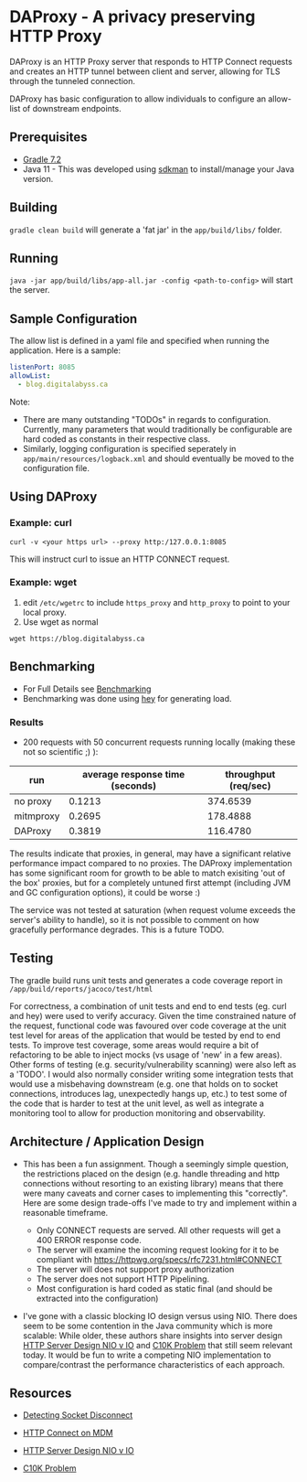 # DAProxy - A privacy preserving HTTP Proxy

DAProxy is an HTTP Proxy server that responds to HTTP Connect requests and creates an HTTP tunnel between client and server, allowing for TLS through the tunneled connection.

DAProxy has basic configuration to allow individuals to configure an allow-list of downstream endpoints.

## Prerequisites 

* [Gradle 7.2](https://gradle.org/)
* Java 11 - This was developed using [sdkman](https://sdkman.io/) to install/manage your Java version.

## Building

`gradle clean build` will generate a 'fat jar' in the `app/build/libs/` folder.

## Running

`java -jar app/build/libs/app-all.jar -config <path-to-config>` will start the server.

## Sample Configuration

The allow list is defined in a yaml file and specified when running the application. 
Here is a sample:

```yaml
listenPort: 8085
allowList:
  - blog.digitalabyss.ca
```

Note: 
* There are many outstanding "TODOs" in regards to configuration.  Currently, many parameters that would traditionally be configurable are hard coded as constants in their respective class.
* Similarly, logging configuration is specified seperately in `app/main/resources/logback.xml` and should eventually be moved to the configuration file.


## Using DAProxy
### Example: curl
```
curl -v <your https url> --proxy http:/127.0.0.1:8085
```
This will instruct curl to issue an HTTP CONNECT request.
### Example: wget
1. edit `/etc/wgetrc` to include `https_proxy` and `http_proxy` to point to your local proxy.
2. Use wget as normal

```
wget https://blog.digitalabyss.ca
```


## Benchmarking

* For Full Details see [Benchmarking](docs/Benchmarking.md)
* Benchmarking was done using [hey](https://github.com/rakyll/hey) for generating load.

### Results

* 200 requests with 50 concurrent requests running locally (making these not so scientific ;) ):

| run | average response time (seconds) | throughput (req/sec) |
| --- | ------------------------------ | -------------------- |
| no proxy | 0.1213 | 374.6539 |
| mitmproxy | 0.2695 | 178.4888 |
| DAProxy | 0.3819 | 116.4780 |

The results indicate that proxies, in general, may have a significant relative performance impact compared to no proxies.  The DAProxy implementation has some significant room for growth to be able to match exisiting 'out of the box' proxies, but for a completely untuned  first attempt (including JVM and GC configuration options), it could be worse :)

The service was not tested at saturation (when request volume exceeds the server's ability to handle), so it is not possible to comment on how gracefully performance degrades.  This is a future TODO.

## Testing

The gradle build runs unit tests and generates a code coverage report in `/app/build/reports/jacoco/test/html`

For correctness, a combination of unit tests and end to end tests (eg. curl and hey) were used to verify accuracy.  Given the time constrained nature of the request, functional code was favoured over code coverage at the unit test level for areas of the application that would be tested by end to end tests.  To improve test coverage, some areas would require a bit of refactoring to be able to inject mocks (vs usage of 'new' in a few areas). Other forms of testing (e.g. security/vulnerability scanning) were also left as a 'TODO'.  I would also normally consider writing some integration tests that would use a misbehaving downstream (e.g. one that holds on to socket connections, introduces lag, unexpectedly hangs up, etc.) to test some of the code that is harder to test at the unit level, as well as integrate a monitoring tool to allow for production monitoring and observability.


## Architecture / Application Design

* This has been a fun assignment.  Though a seemingly simple question, the restrictions placed on the design (e.g. handle threading and http connections without resorting to an existing library) means that there were many caveats and corner cases to implementing this "correctly".  Here are some design trade-offs I've made to try and implement within a reasonable timeframe.
  * Only CONNECT requests are served.  All other requests will get a 400 ERROR response code.
  * The server will examine the incoming request looking for it to be compliant with https://httpwg.org/specs/rfc7231.html#CONNECT
  * The server will does not support proxy authorization
  * The server does not support HTTP Pipelining.
  * Most configuration is hard coded as static final (and should be extracted into the configuration)
        

* I've gone with a classic blocking IO design versus using NIO. There does seem to be some contention in the Java community which is more scalable:  While older, these authors share insights into server design [HTTP Server Design NIO v IO](http://beefchunk.com/documentation/network/programming/tymaPaulMultithreaded.pdf) and [C10K Problem](http://www.kegel.com/c10k.html#top) that still seem relevant today.  It would be fun to write a competing NIO implementation to compare/contrast the performance characteristics of each approach.


## Resources

* [Detecting Socket Disconnect](https://stackoverflow.com/questions/12243765/java-handling-socket-disconnection/12244232#12244232)
* [HTTP Connect on MDM](https://developer.mozilla.org/en-US/docs/Web/HTTP/Methods/CONNECT)

* [HTTP Server Design NIO v IO](http://beefchunk.com/documentation/network/programming/tymaPaulMultithreaded.pdf)
* [C10K Problem](http://www.kegel.com/c10k.html#top)